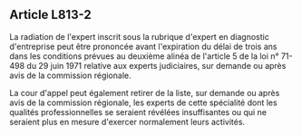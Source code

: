 Article L813-2
----
La radiation de l'expert inscrit sous la rubrique d'expert en diagnostic
d'entreprise peut être prononcée avant l'expiration du délai de trois ans dans
les conditions prévues au deuxième alinéa de l'article 5 de la loi n° 71-498 du
29 juin 1971 relative aux experts judiciaires, sur demande ou après avis de la
commission régionale.

La cour d'appel peut également retirer de la liste, sur demande ou après avis de
la commission régionale, les experts de cette spécialité dont les qualités
professionnelles se seraient révélées insuffisantes ou qui ne seraient plus en
mesure d'exercer normalement leurs activités.
